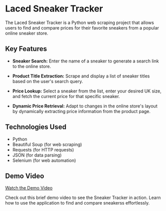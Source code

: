 # Laced Sneaker Tracker

The Laced Sneaker Tracker is a Python web scraping project that allows users to find and compare prices for their favorite sneakers from a popular online sneaker store.

## Key Features

- **Sneaker Search:** Enter the name of a sneaker to generate a search link to the online store.

- **Product Title Extraction:** Scrape and display a list of sneaker titles based on the user's search query.

- **Price Lookup:** Select a sneaker from the list, enter your desired UK size, and fetch the current price for that specific sneaker.

- **Dynamic Price Retrieval:** Adapt to changes in the online store's layout by dynamically extracting price information from the product page.

## Technologies Used

- Python
- Beautiful Soup (for web scraping)
- Requests (for HTTP requests)
- JSON (for data parsing)
- Selenium (for web automation)


## Demo Video

[Watch the Demo Video]([https://www.youtube.com/watch?v=yourvideoid](https://youtu.be/nFfYI-8Gnq8))

Check out this brief demo video to see the Sneaker  Tracker in action. Learn how to use the application to find and compare sneakerss effortlessly.

